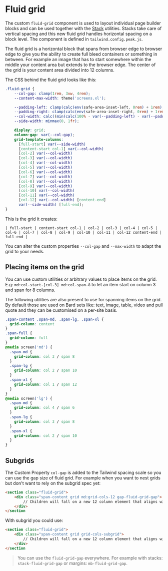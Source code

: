 # Fluid grid

The custom `fluid-grid` component is used to layout individual page builder blocks and can be used together with the [Stack](/features/stacks.md) utilities. Stacks take care of vertical spacing and this new fluid grid handles horizontal spacing on a block level. The component is defined in `tailwind.config.peak.js`.

The fluid grid is a horizontal block that spans from browser edge to browser edge to give you the ability to create full bleed containers or something in between. For example an image that has to start somewhere within the middle your content area but extends to the browser edge. The center of the grid is your content area divided into 12 columns.

The CSS behind the fluid grid looks like this:

```css
.fluid-grid {
    --col-gap: clamp(1rem, 3vw, 4rem);
    --content-max-width: theme('screens.xl');

    --padding-left: clamp(calc(env(safe-area-inset-left, 0rem) + 1rem), 2vw, calc(env(safe-area-inset-left, 0rem) + 2rem));
    --padding-right: clamp(calc(env(safe-area-inset-right, 0rem) + 1rem), 2vw, calc(env(safe-area-inset-right, 0rem) + 2rem));
    --col-width: calc((min(calc(100% - var(--padding-left) - var(--padding-right) - 2 * var(--col-gap)), var(--content-max-width)) - 11 * var(--col-gap)) / 12);
    --side-width: minmax(0, 1fr);

    display: grid;
    column-gap: var(--col-gap);
    grid-template-columns:
      [full-start] var(--side-width)
      [content-start col-1] var(--col-width)
      [col-2] var(--col-width)
      [col-3] var(--col-width)
      [col-4] var(--col-width)
      [col-5] var(--col-width)
      [col-6] var(--col-width)
      [col-7] var(--col-width)
      [col-8] var(--col-width)
      [col-9] var(--col-width)
      [col-10] var(--col-width)
      [col-11] var(--col-width)
      [col-12] var(--col-width) [content-end]
      var(--side-width) [full-end];
}
```

This is the grid it creates:
```
| full-start | content-start col-1 | col-2 | col-3 | col-4 | col-5 | col-6 | col-7 | col-8 | col-9 | col-10 | col-11 | col-12 content-end | full-end |
```

You can alter the custom properties `--col-gap` and `--max-width` to adapt the grid to your needs.

## Placing items on the grid
You can use custom utilities or arbitrary values to place items on the grid. E.g: `md:col-start-[col-3] md:col-span-8` to let an item start on column 3 and span for 8 columns.

The following utilities are also present to use for spanning items on the grid. By default those are used on Bard sets like: text, image, table, video and pull quote and they can be customised on a per-site basis.

```css
.span-content .span-md, .span-lg, .span-xl {
  grid-column: content
}
.span-full {
  grid-column: full
}
@media screen('md') {
  .span-md {
    grid-column: col 3 / span 8
  }
  .span-lg {
    grid-column: col 2 / span 10
  }
  .span-xl {
    grid-column: col 1 / span 12
  }
}
@media screen('lg') {
  .span-md {
    grid-column: col 4 / span 6
  }
  .span-lg {
    grid-column: col 3 / span 8
  }
  .span-xl {
    grid-column: col 2 / span 10
  }
}
```

## Subgrids

The Custom Property `col-gap` is added to the Tailwind spacing scale so you can use the gap size of fluid grid. For example when you want to nest grids but don't want to rely on the subgrid spec yet:

```html
<section class="fluid-grid">
    <div class="span-content grid md:grid-cols-12 gap-fluid-grid-gap">
        // Children will fall on a new 12 column element that aligns with the parent fluid grid.
    </div>
</section
```

With subgrid you could use:

```html
<section class="fluid-grid">
    <div class="span-content grid grid-cols-subgrid">
        // Children will fall on a new 12 column element that aligns with the parent fluid grid using subgrid.
    </div>
</section
```

> You can use the `fluid-grid-gap` everywhere. For example with stacks: `stack-fluid-grid-gap` or margins: `mb-fluid-grid-gap`.
